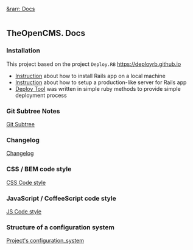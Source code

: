 [&rarr: Docs](./README)

```
```

## TheOpenCMS. Docs

### Installation

This project based on the project `Deploy.RB` https://deployrb.github.io

* [Instruction](https://github.com/DeployRB/Rails5App) about how to install Rails app on a local machine
* [Instruction](https://github.com/DeployRB/SetupServer) about how to setup a production-like server for Rails app
* [Deploy Tool](https://github.com/DeployRB/DeployTool) was written in simple ruby methods to provide simple deployment process

### Git Subtree Notes

[Git Subtree](./subtrees.md)

### Changelog

[Changelog](./Changelog.md)

### CSS / BEM code style

[CSS Code style](./CSS_Code_style.md)

### JavaScript / CoffeeScript code style

[JS Code style](./JS_Code_style.md)

### Structure of a configuration system

[Project's configuration_system](./Configuration_system.md)
